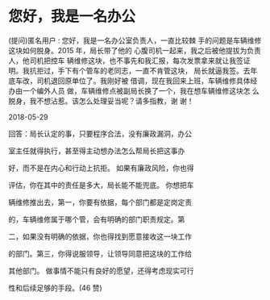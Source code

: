# 您好，我是一名办公

(提问)匿名用户 : 您好，我是一名办公室负责人，一直比较棘 手的问题是车辆维修这块如何脱身。2015 年，局长带了他的 心腹司机一起来，我之后被他提拔为负责人，他司机把控车 辆维修这块，也不事先和我汇报，每次发票拿来就让我签证 明。我抗拒过，手下有个管车的老同志，一直不肯管这块， 局长就逼我签。去年底车改，司机退回原单位了。我刚好被 借调，现在我回来上班，车辆维修具体经办由一个编外人员 做，车辆维修点被副局长换了一个，我在想车辆维修这块怎 么脱身，我不想沾惹。该怎么处理妥当呢？请多指教，谢 谢！

2018-05-29

回答：局长认定的事，只要程序合法，没有廉政漏洞，办公

室主任就得执行，甚至得主动想办法怎么帮局长把这事办

好，而不是在内心和行动上抗拒。 如果有廉政风险，你也得

评估，你在其中的责任是多大，局长能不能兜底。 你想把车

辆维修推出去，第一，你要有依据，每个部门都是定岗定责

的，车辆维修属于哪个管，会有明确的部门职责规定。第

二，如果没有明确的依据，你也得找到愿意接收这一块工作

的部门。第三，你得说服领导，让领导同意把这块的工作给

其他部门。 做事情不能只有良好的愿望，还得考虑现实可行

性和后续足够的手段。(46 赞)